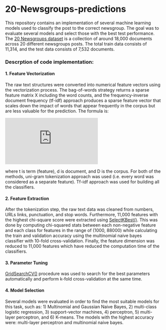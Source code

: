 # 20-Newsgroups-predictions

This repository contains an implementation of several machine learning models used to classify the post to the correct newsgroup. The goal was to evaluate several models and select those with the best test performance. The [20 Newsgroups dataset](https://scikit-learn.org/0.19/datasets/twenty_newsgroups.html) is a collection of around 18,000 documents across 20 different newsgroups posts. The total train data consists of 11,314, and the test data consists of 7,532 documents.  

### Descrption of code implementation:

#### **1. Feature Vectorization**

The raw text structures were converted into numerical feature vectors using the vectorization process. The bag-of-words strategy returns a sparse feature matrix X including the word counts, and the frequency-inverse document frequency (tf-idf) approach produces a sparse feature vector that scales down the impact of words that appear frequently in the corpus but are less valuable for the prediction. The formula is:

![eq1](https://latex.codecogs.com/gif.latex?%24%7B%5Cdisplaystyle%20%5Cmathrm%20%7Btfidf%7D%20%28t%2Cd%2CD%29%3D%5Cmathrm%20%7Btf%7D%20%28t%2Cd%29%5Ccdot%20%5Cmathrm%20%7Bidf%7D%20%28t%2CD%29%7D%20%24)

where t is term (feature), d is document, and D is the corpus. For both of the methods, uni-gram tokenization approach was used (i.e. every word was considered as a separate feature). Tf-idf approach was used for building all the classifiers.

#### **2. Feature Extraction**

After the tokenization step, the raw text data was cleaned from numbers, URLs links, punctuation, and stop words. Furthermore, 11,000 features with the highest chi-square score were extracted using [SelectKBest()](https://scikit-learn.org/stable/modules/generated/sklearn.feature_selection.SelectKBest.html). This was done by computing chi-squared stats between each non-negative feature and each class for features in the range of (1000, 88000) while calculating the train and validation accuracy using the multinomial naive bayes classifier with 10-fold cross-validation. Finally, the feature dimension was reduced to 11,000 features which have reduced the computation time of the classifiers.   

#### **3. Parameter Tuning**

[GridSearchCV()](https://scikit-learn.org/stable/modules/generated/sklearn.model_selection.GridSearchCV.html) procedure was used to search for the best parameters automatically and perform k-fold cross-validation at the same time. 

#### **4. Model Selection**  

Several models were evaluated in order to find the most suitable models for this task, such as: 1) Multinomial and Gaussian Naive Bayes, 2) multi-class logistic regression, 3) support-vector machines, 4) perceptron, 5) multi-layer perceptron, and 6) K-means. The models with the highest accuracy were: multi-layer perceptron and multinomial naive bayes. 
